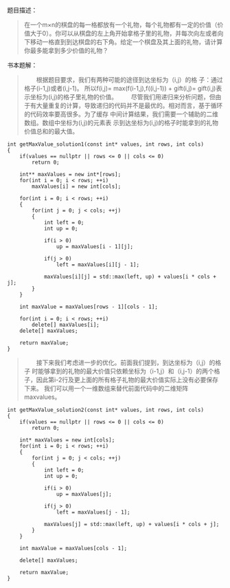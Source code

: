 题目描述：
> 在一个m×n的棋盘的每一格都放有一个礼物，每个礼物都有一定的价值（价值大于0）。你可以从棋盘的左上角开始拿格子里的礼物，并每次向左或者向下移动一格直到到达棋盘的右下角。给定一个棋盘及其上面的礼物，请计算你最多能拿到多少价值的礼物？

书本题解：
> &emsp;&emsp;根据题目要求，我们有两种可能的途径到达坐标为（i,j）的格 子：通过格子(i-1,j)或者(i,j-1)。 所以f(i,j)= max(f(i-1,j),f((i,j-1)) + gift(i,j)= gift(i,j)表示坐标为(i,j)的格子里礼物的价值。
&emsp;&emsp;尽管我们用递归来分析问题，但由于有大量重复的计算，导致递归的代码并不是最优的。相对而言，基于循环的代码效率要高很多。为了缓存 中间计算结果，我们需要一个辅助的二维数组。数组中坐标为(i,j)的元素表 示到达坐标为(i,j)的格子时能拿到的礼物价值总和的最大值。
```
int getMaxValue_solution1(const int* values, int rows, int cols)
{
    if(values == nullptr || rows <= 0 || cols <= 0)
        return 0;

    int** maxValues = new int*[rows];
    for(int i = 0; i < rows; ++i)
        maxValues[i] = new int[cols];

    for(int i = 0; i < rows; ++i)
    {
        for(int j = 0; j < cols; ++j)
        {
            int left = 0;
            int up = 0;

            if(i > 0)
                up = maxValues[i - 1][j];

            if(j > 0)
                left = maxValues[i][j - 1];

            maxValues[i][j] = std::max(left, up) + values[i * cols + j];
        }
    }

    int maxValue = maxValues[rows - 1][cols - 1];

    for(int i = 0; i < rows; ++i)
        delete[] maxValues[i];
    delete[] maxValues;

    return maxValue;
}
```
> &emsp;&emsp;接下来我们考虑进一步的优化。前面我们提到，到达坐标为（i,j）的格子 时能够拿到的礼物的最大价值只依赖坐标为（i-1,j）和（i,j-1）的两个格子，因此第i-2行及更上面的所有格子礼物的最大价值实际上没有必要保存下来。 我们可以用一个一维数组来替代前面代码中的二维矩阵maxvalues。
```
int getMaxValue_solution2(const int* values, int rows, int cols)
{
    if(values == nullptr || rows <= 0 || cols <= 0)
        return 0;

    int* maxValues = new int[cols];
    for(int i = 0; i < rows; ++i)
    {
        for(int j = 0; j < cols; ++j)
        {
            int left = 0;
            int up = 0;

            if(i > 0)
                up = maxValues[j];

            if(j > 0)
                left = maxValues[j - 1];

            maxValues[j] = std::max(left, up) + values[i * cols + j];
        }
    }

    int maxValue = maxValues[cols - 1];

    delete[] maxValues;

    return maxValue;
}
```

